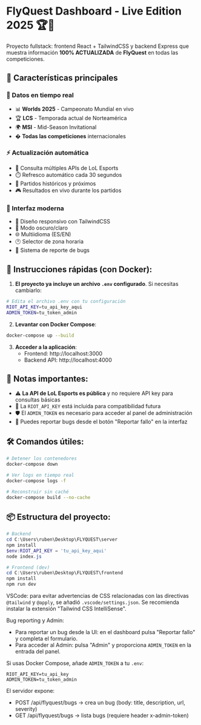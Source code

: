 # FlyQuest Dashboard - Live Edition 2025 🏆🔴

Proyecto fullstack: frontend React + TailwindCSS y backend Express que muestra información **100% ACTUALIZADA** de **FlyQuest** en todas las competiciones.

## 🌟 Características principales

### 🔴 Datos en tiempo real
- 📊 **Worlds 2025** - Campeonato Mundial en vivo
- 🏆 **LCS** - Temporada actual de Norteamérica
- 🌍 **MSI** - Mid-Season Invitational
- � **Todas las competiciones** internacionales

### ⚡ Actualización automática
- 🔄 Consulta múltiples APIs de LoL Esports
- ⏱️ Refresco automático cada 30 segundos
- 📅 Partidos históricos y próximos
- 🎮 Resultados en vivo durante los partidos

### 🎨 Interfaz moderna
- 📱 Diseño responsivo con TailwindCSS
- 🌙 Modo oscuro/claro
- 🌐 Multiidioma (ES/EN)
- 🕐 Selector de zona horaria
- 🐛 Sistema de reporte de bugs

## 🚀 Instrucciones rápidas (con Docker):

1. **El proyecto ya incluye un archivo `.env` configurado**. Si necesitas cambiarlo:

```bash
# Edita el archivo .env con tu configuración
RIOT_API_KEY=tu_api_key_aqui
ADMIN_TOKEN=tu_token_admin
```

2. **Levantar con Docker Compose**:

```bash
docker-compose up --build
```

3. **Acceder a la aplicación**:
   - Frontend: http://localhost:3000
   - Backend API: http://localhost:4000

## 📝 Notas importantes:

- ⚠️ **La API de LoL Esports es pública** y no requiere API key para consultas básicas
- 🔑 La `RIOT_API_KEY` está incluida para compatibilidad futura
- 🛡️ El `ADMIN_TOKEN` es necesario para acceder al panel de administración
- 🐛 Puedes reportar bugs desde el botón "Reportar fallo" en la interfaz

## 🛠️ Comandos útiles:

```bash
# Detener los contenedores
docker-compose down

# Ver logs en tiempo real
docker-compose logs -f

# Reconstruir sin caché
docker-compose build --no-cache
```

## 📦 Estructura del proyecto:

```powershell
# Backend
cd C:\Users\ruben\Desktop\FLYQUEST\server
npm install
$env:RIOT_API_KEY = 'tu_api_key_aqui'
node index.js

# Frontend (dev)
cd C:\Users\ruben\Desktop\FLYQUEST\frontend
npm install
npm run dev
```

VSCode: para evitar advertencias de CSS relacionadas con las directivas `@tailwind` y `@apply`, se añadió `.vscode/settings.json`. Se recomienda instalar la extensión "Tailwind CSS IntelliSense".

Bug reporting y Admin:

- Para reportar un bug desde la UI: en el dashboard pulsa "Reportar fallo" y completa el formulario.
- Para acceder al Admin: pulsa "Admin" y proporciona `ADMIN_TOKEN` en la entrada del panel.

Si usas Docker Compose, añade `ADMIN_TOKEN` a tu `.env`:

```
RIOT_API_KEY=tu_api_key
ADMIN_TOKEN=tu_token_admin
```

El servidor expone:

- POST /api/flyquest/bugs -> crea un bug (body: title, description, url, severity)
- GET /api/flyquest/bugs -> lista bugs (requiere header x-admin-token)
